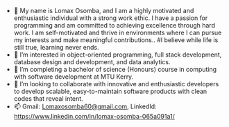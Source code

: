 - 👋 My name is Lomax Osomba, and I am a highly motivated and enthusiastic individual with a strong work ethic. I have a passion for programming and am committed to achieving excellence through hard work. I am self-motivated and thrive in environments where I can pursue my interests and make meaningful contributions..
     #I believe while life is still true, learning never ends. 
- 👀 I’m interested in object-oriented programming, full stack development, database design and development, and data analytics.
- 🌱 I’m completing a bachelor of science (Honours) course in computing with software development at MTU Kerry.
- 💞️ I’m looking to collaborate with innovative and enthusiastic developers to develop scalable, easy-to-maintain software products with clean codes that reveal intent.
- 📫 Gmail: Lomaxosomba60@gmail.com, LinkedId: https://www.linkedin.com/in/lomax-osomba-065a091a1/
  

<!---
LomaxOS/LomaxOS is a ✨ special ✨ repository because its `README.md` (this file) appears on your GitHub profile.
You can click the Preview link to take a look at your changes.
--->
